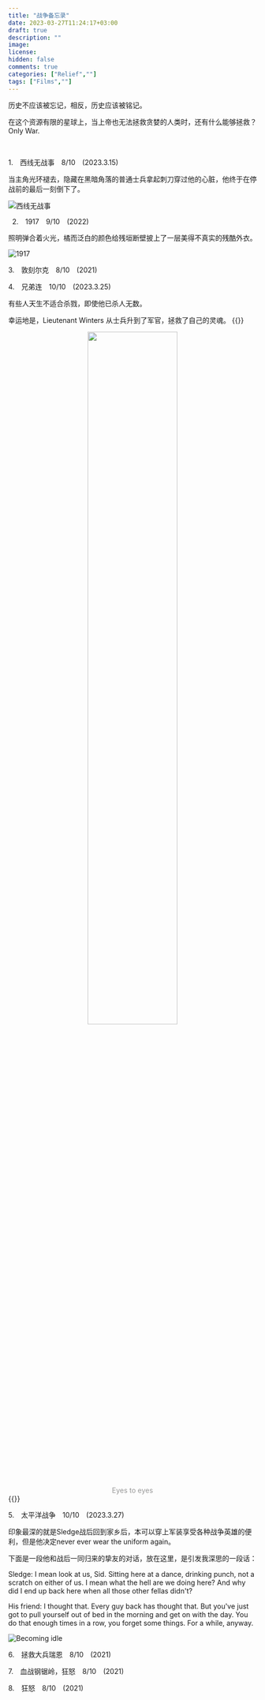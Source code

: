 ```yaml
---
title: "战争备忘录"
date: 2023-03-27T11:24:17+03:00
draft: true
description: ""
image: 
license: 
hidden: false
comments: true
categories: ["Relief",""]
tags: ["Films",""]
---
```


历史不应该被忘记，相反，历史应该被铭记。
&nbsp;

在这个资源有限的星球上，当上帝也无法拯救贪婪的人类时，还有什么能够拯救？ Only War.

&nbsp;

1.&emsp;西线无战事&emsp;8/10&emsp;(2023.3.15)&nbsp;

当主角光环褪去，隐藏在黑暗角落的普通士兵拿起刺刀穿过他的心脏，他终于在停战前的最后一刻倒下了。

![西线无战事](https://raw.githubusercontent.com/fakeutopia/blog-image/main/Screenshot%202023-03-15%20at%2023.18.44.png)

&nbsp;
2.&emsp;1917&emsp;9/10&emsp;(2022)&nbsp;

照明弹合着火光，橘而泛白的颜色给残垣断壁披上了一层美得不真实的残酷外衣。

![1917](https://raw.githubusercontent.com/fakeutopia/blog-image/main/p2591356663.png)


3.&emsp;敦刻尔克&emsp;8/10&emsp;(2021)

4.&emsp;兄弟连&emsp;10/10&emsp;(2023.3.25)

有些人天生不适合杀戮，即使他已杀人无数。 

幸运地是，Lieutenant Winters 从士兵升到了军官，拯救了自己的灵魂。
{{<codehtml>}}
    <center>
        <img style="border-radius: 0.3em;" 
        src="https://raw.githubusercontent.com/fakeutopia/blog-image/main/7cad8560cdc5457ca6b1405221c0c4fd.gif" width="60%">
        <div style="color: #999; padding: 0px;">Eyes to eyes</div>
    </center>
{{</codehtml>}}


5.&emsp;太平洋战争&emsp;10/10&emsp;(2023.3.27)

印象最深的就是Sledge战后回到家乡后，本可以穿上军装享受各种战争英雄的便利，但是他决定never ever wear the uniform again。

下面是一段他和战后一同归来的挚友的对话，放在这里，是引发我深思的一段话：

Sledge: I mean look at us, Sid. Sitting here at a dance, drinking punch, not a scratch on either of us. I mean what the hell are we doing here? And why did I end up back here when all those other fellas didn't?

His friend: I thought that. Every guy back has thought that. But you've just got to pull yourself out of bed in the morning and get on with the day. You do that enough times in a row, you forget some things. For a while, anyway.

![Becoming idle](https://raw.githubusercontent.com/fakeutopia/blog-image/main/Screenshot%202023-03-27%20at%2012.21.42.png)

6.&emsp;拯救大兵瑞恩&emsp;8/10&emsp;(2021)

7.&emsp;血战钢锯岭，狂怒&emsp;8/10&emsp;(2021)

8.&emsp;狂怒&emsp;8/10&emsp;(2021)